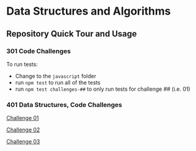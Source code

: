 # Data Structures and Algorithms

## Repository Quick Tour and Usage

### 301 Code Challenges

To run tests:

- Change to the `javascript` folder
- run `npm test` to run all of the tests
- run `npm test challenges-##` to only run tests for challenge ## (i.e. 01)

### 401 Data Structures, Code Challenges

[Challenge 01](./python/code_challenges/CHALLENGE%2001/README.MD)

[Challenge 02](./python/code_challenges/challenge%2002/README.md)

[Challenge 03](./python/code_challenges/challenge%2003/README.md)
